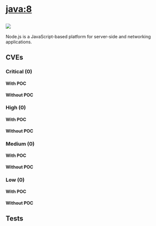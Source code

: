 # [java:8](https://hub.docker.com/_/java?tab=tags)
![](https://img.shields.io/static/v1?label=tag&message=8&color=blue)
---
<p>
Node.js is a JavaScript-based platform for server-side and networking applications.
</p>

## CVEs
### Critical (0)
#### With POC

#### Without POC


### High (0)
#### With POC

#### Without POC


### Medium (0)
#### With POC

#### Without POC


### Low (0)
#### With POC

#### Without POC


## Tests
